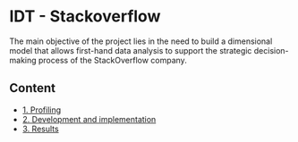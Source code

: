 # IDT - Stackoverflow

The main objective of the project lies in the need to build a dimensional model that allows first-hand data analysis to support the strategic decision-making process of the StackOverflow company.

## Content

- [1. Profiling](dataProfiling)
- [2. Development and implementation](implementation)
- [3. Results](result)
